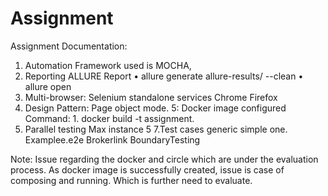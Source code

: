 # Assignment
Assignment
Documentation:
1. Automation Framework used is MOCHA,
2. Reporting ALLURE Report 
•	allure generate allure-results/ --clean
•	allure open
3. Multi-browser: Selenium standalone services 
Chrome 
Firefox
4. Design Pattern: Page object mode.
5:  Docker image configured
Command: 1. docker build -t assignment.
6. Parallel testing 
Max instance 5
7.Test cases generic simple one.  
Examplee.e2e
Brokerlink
BoundaryTesting

Note: Issue regarding the docker and circle which are under the evaluation process. As docker image is successfully created, issue is case of composing and running. Which is further need to evaluate.
